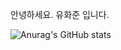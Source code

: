 안녕하세요.
유화준 입니다.


![Anurag's GitHub stats](https://github-readme-stats.vercel.app/api?username=ghkwns5191)
